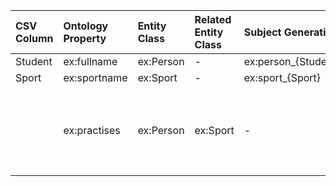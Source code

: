 | CSV Column | Ontology Property | Entity Class | Related Entity Class | Subject Generation | Join Condition |
| :--- | :--- | :--- | :--- | :--- | :--- |
| Student | ex:fullname | ex:Person | - | ex:person_{Student} | - |
| Sport | ex:sportname | ex:Sport | - | ex:sport_{Sport} | - |
| | ex:practises | ex:Person | ex:Sport | - | The relationship is defined by each row, linking the subject `ex:person_{Student}` with the object `ex:sport_{Sport}`. |

